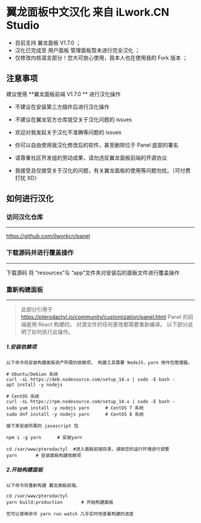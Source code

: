 # 翼龙面板中文汉化 来自 iLwork.CN Studio

- 目前支持 翼龙面板 V1.7.0 ；
- 汉化已完成至 用户面板 管理面板暂未进行完全汉化 ；
- 仅修改内核语言部分！您大可放心使用，我本人也在使用我的 Fork 版本 ；

## 注意事项
 建议使用 **翼龙面板前端 V1.7.0 ** 进行汉化操作

- 不建议在安装第三方插件后进行汉化操作

-  不建议在翼龙官方仓库提交关于汉化问题的 issues

- 欢迎对我发起关于汉化不准确等问题的 issues

- 你可以自由使用我汉化修改后的软件，甚至删除位于 Panel 底部的署名

- 请尊重社区开发组的劳动成果，请勿违反翼龙面板前端的开源协议

- 我接受且仅接受关于汉化的问题，有关翼龙面板的使用等问题勿扰。（可付费打扰 XD）





## 如何进行汉化

### 访问汉化仓库
                
----
https://github.com/ilworkcn/panel

### 下载源码并进行覆盖操作
                
----
下载源码 将 “resources”与 “app”文件夹对安装后的面板文件进行覆盖操作


### 重新构建面板
                
----
> 此部分引用于 https://pterodactyl.io/community/customization/panel.html
> Panel 的前端是用 React 构建的。 对源文件的任何更改都需要重新编译。
以下部分说明了如何执行此操作。 

##### 1.安装依赖项
`以下命令将安装构建面板资产所需的依赖项。 构建工具需要 NodeJS，yarn 用作包管理器。`
```
# Ubuntu/Debian 系统
curl -sL https://deb.nodesource.com/setup_14.x | sudo -E bash -
apt install -y nodejs

# CentOS 系统
curl -sL https://rpm.nodesource.com/setup_14.x | sudo -E bash -
sudo yum install -y nodejs yarn      # CentOS 7 系统
sudo dnf install -y nodejs yarn      # CentOS 8 系统
```
`接下来安装所需的 javascript 包`
```
npm i -g yarn      # 安装yarn

cd /var/www/pterodactyl  #进入面板前端目录，请按您的运行环境进行调整
yarn       # 安装面板构建依赖项
```
##### 2.开始构建面板
`以下命令将重新构建 翼龙面板前端。`
```
cd /var/www/pterodactyl
yarn build:production       # 开始构建面板
```

`您可以使用命令 yarn run watch 几乎实时地查看构建的进度`
